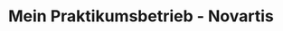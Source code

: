 <html>
  <header>
    <div id="header">
    <meta charset="utf-8">
    <title> Mein Praktikumsbetrieb - Novartis</title>
    <link href="css.css" rel="stylesheet" type="text/css">
    <h1> Mein Praktikumsbetrieb - Novartis </h1>
    <img =src="![Novartis Logo RGB](https://github.com/user-attachments/assets/b859445b-bc1e-4fa1-be93-72975ff075fc)">
    </div>
  </header>
</html>
